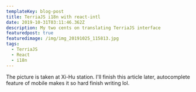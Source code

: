 ```yaml
---
templateKey: blog-post
title: TerriaJS i18n with react-intl
date: 2019-10-31T03:11:46.362Z
description: My two cents on translating TerriaJS interface
featuredpost: true
featuredimage: /img/img_20191025_115813.jpg
tags:
  - TerriaJS
  - React
  - i18n
---
```

The picture is taken at Xi-Hu station. I'll finish this article later, autocomplete feature of mobile makes it so hard finish writing lol.
